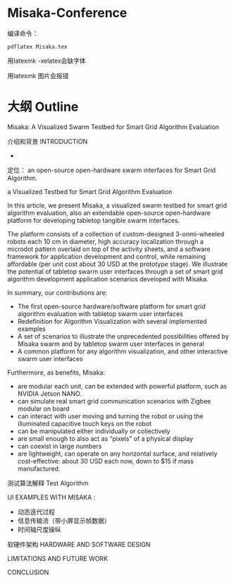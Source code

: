 # Misaka-Conference

编译命令：

```
pdflatex Misaka.tex
```

用latexmk -xelatex会缺字体

用latexmk 图片会报错

# 大纲   Outline

Misaka: A Visualized Swarm Testbed for Smart Grid Algorithm Evaluation

介绍和背景 INTRODUCTION

- 

定位： an open-source open-hardware swarm interfaces for Smart Grid Algorithm.

a Visualized Testbed for Smart Grid Algorithm Evaluation



In this article, we present Misaka, a visualized swarm testbed for smart grid algorithm evaluation, also an extendable open-source open-hardware platform for developing tabletop tangible swarm interfaces.

The platform consists of a collection of custom-designed 3-onmi-wheeled robots each 10 cm in diameter, high accuracy localization through a microdot pattern overlaid on top of the activity sheets, and a software framework for application development and control, while remaining affordable (per unit cost about 30 USD at the prototype stage). We illustrate the potential of tabletop swarm user interfaces through a set of smart grid algorithm development application scenarios developed with Misaka.

In summary, our contributions are:

- The first open-source hardware/software platform for smart grid algorithm evaluation with tabletop swarm user interfaces
- Redefinition for Algorithm Visualization with several implemented examples
- A set of scenarios to illustrate the unprecedented possibilities offered by Misaka swarm and by tabletop swarm user interfaces in general
- A common platform for any algorithm visualization, and other interactive swarm user interfaces

Furthermore, as benefits, Misaka:

- are modular each unit, can be extended with powerful platform, such as NVIDIA Jetson NANO.
- can simulate real smart grid communication scenarios with Zigbee modular on board
- can interact with user moving and turning the robot or using the illuminated capacitive touch keys on the robot 
- can be manipulated either individually or collectively
- are small enough to also act as “pixels” of a physical display
- can coexist in large numbers
- are lightweight, can operate on any horizontal surface, and relatively cost-effective: about 30 USD each now, down to
$15 if mass manufactured.

测试算法解释 Test Algorithm

UI EXAMPLES WITH MISAKA : 

- 动态迭代过程
- 信息传输流（带小屏显示帧数据）
- 时间轴尺度操纵



软硬件架构 HARDWARE AND SOFTWARE DESIGN

LIMITATIONS AND FUTURE WORK

CONCLUSION
